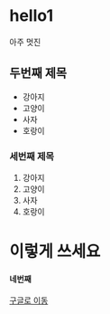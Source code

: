 # hello1

아주 멋진

## 두번째 제목
- 강아지
- 고양이
- 사자
- 호랑이

### 세번째 제목
1. 강아지
2. 고양이
3. 사자
4. 호랑이

<h1>이렇게 쓰세요</h1>

#### 네번째 

[구글로 이동](https://google.com)
